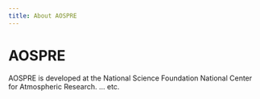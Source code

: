 ```yaml
---
title: About AOSPRE
---
```


# AOSPRE

AOSPRE is developed at the National Science Foundation National Center for Atmospheric Research.
... etc.
